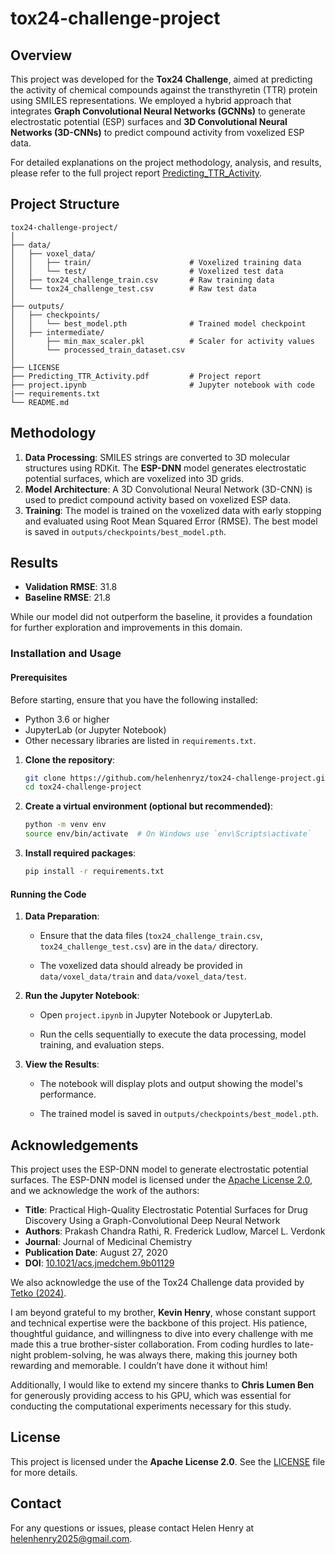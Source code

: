 # tox24-challenge-project

## Overview

This project was developed for the **Tox24 Challenge**, aimed at predicting the activity of chemical compounds against the transthyretin (TTR) protein using SMILES representations. We employed a hybrid approach that integrates **Graph Convolutional Neural Networks (GCNNs)** to generate electrostatic potential (ESP) surfaces and **3D Convolutional Neural Networks (3D-CNNs)** to predict compound activity from voxelized ESP data.

For detailed explanations on the project methodology, analysis, and results, please refer to the full project report [Predicting_TTR_Activity](Predicting_TTR_Activity.pdf).


## Project Structure

```
tox24-challenge-project/
│
├── data/
│   ├── voxel_data/
│   │   ├── train/                      # Voxelized training data
│   │   └── test/                       # Voxelized test data
│   ├── tox24_challenge_train.csv       # Raw training data
│   └── tox24_challenge_test.csv        # Raw test data
│
├── outputs/
│   ├── checkpoints/
│   │   └── best_model.pth              # Trained model checkpoint
│   ├── intermediate/
│       ├── min_max_scaler.pkl          # Scaler for activity values
│       └── processed_train_dataset.csv
│
├── LICENSE                     
├── Predicting_TTR_Activity.pdf         # Project report
├── project.ipynb                       # Jupyter notebook with code
|── requirements.txt
└── README.md               
```

## Methodology

1. **Data Processing**: SMILES strings are converted to 3D molecular structures using RDKit. The **ESP-DNN** model generates electrostatic potential surfaces, which are voxelized into 3D grids.
2. **Model Architecture**: A 3D Convolutional Neural Network (3D-CNN) is used to predict compound activity based on voxelized ESP data.
3. **Training**: The model is trained on the voxelized data with early stopping and evaluated using Root Mean Squared Error (RMSE). The best model is saved in `outputs/checkpoints/best_model.pth`.

## Results

- **Validation RMSE**: 31.8
- **Baseline RMSE**: 21.8

While our model did not outperform the baseline, it provides a foundation for further exploration and improvements in this domain.

### Installation and Usage

#### Prerequisites

Before starting, ensure that you have the following installed:

- Python 3.6 or higher
- JupyterLab (or Jupyter Notebook)
- Other necessary libraries are listed in `requirements.txt`.


1. **Clone the repository**:

   ```bash
   git clone https://github.com/helenhenryz/tox24-challenge-project.git
   cd tox24-challenge-project
   ```

2. **Create a virtual environment (optional but recommended)**:

   ```bash
   python -m venv env
   source env/bin/activate  # On Windows use `env\Scripts\activate`
   ```

3. **Install required packages**:

   ```bash
   pip install -r requirements.txt
   ```

#### Running the Code

1. **Data Preparation**:

   - Ensure that the data files (`tox24_challenge_train.csv`, `tox24_challenge_test.csv`) are in the `data/` directory.

   - The voxelized data should already be provided in `data/voxel_data/train` and `data/voxel_data/test`.

2. **Run the Jupyter Notebook**:

   - Open `project.ipynb` in Jupyter Notebook or JupyterLab.

   - Run the cells sequentially to execute the data processing, model training, and evaluation steps.

3. **View the Results**:

   - The notebook will display plots and output showing the model's performance.

   - The trained model is saved in `outputs/checkpoints/best_model.pth`.


## Acknowledgements

This project uses the ESP-DNN model to generate electrostatic potential surfaces. The ESP-DNN model is licensed under the [Apache License 2.0](https://www.apache.org/licenses/LICENSE-2.0), and we acknowledge the work of the authors:

- **Title**: Practical High-Quality Electrostatic Potential Surfaces for Drug Discovery Using a Graph-Convolutional Deep Neural Network
- **Authors**: Prakash Chandra Rathi, R. Frederick Ludlow, Marcel L. Verdonk
- **Journal**: Journal of Medicinal Chemistry
- **Publication Date**: August 27, 2020
- **DOI**: [10.1021/acs.jmedchem.9b01129](https://doi.org/10.1021/acs.jmedchem.9b01129)

We also acknowledge the use of the Tox24 Challenge data provided by [Tetko (2024)](https://doi.org/10.1021/acs.chemrestox.4c00192).

I am beyond grateful to my brother, **Kevin Henry**, whose constant support and technical expertise were the backbone of this project. His patience, thoughtful guidance, and willingness to dive into every challenge with me made this a true brother-sister collaboration. From coding hurdles to late-night problem-solving, he was always there, making this journey both rewarding and memorable. I couldn’t have done it without him!

Additionally, I would like to extend my sincere thanks to **Chris Lumen Ben** for generously providing access to his GPU, which was essential for conducting the computational experiments necessary for this study.


## License

This project is licensed under the **Apache License 2.0**. See the [LICENSE](LICENSE) file for more details.


## Contact

For any questions or issues, please contact Helen Henry at helenhenry2025@gmail.com.













